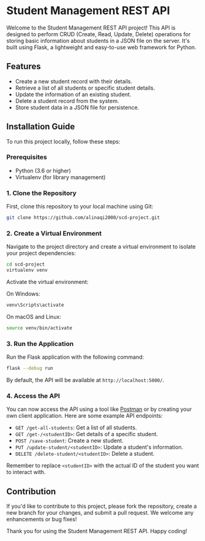 # Student Management REST API

Welcome to the Student Management REST API project! This API is designed to perform CRUD (Create, Read, Update, Delete) operations for storing basic information about students in a JSON file on the server. It's built using Flask, a lightweight and easy-to-use web framework for Python.

## Features

- Create a new student record with their details.
- Retrieve a list of all students or specific student details.
- Update the information of an existing student.
- Delete a student record from the system.
- Store student data in a JSON file for persistence.

## Installation Guide

To run this project locally, follow these steps:

### Prerequisites

- Python (3.6 or higher)
- Virtualenv (for library management)

### 1. Clone the Repository

First, clone this repository to your local machine using Git:

```bash
git clone https://github.com/alinaqi2000/scd-project.git
```

### 2. Create a Virtual Environment

Navigate to the project directory and create a virtual environment to isolate your project dependencies:

```bash
cd scd-project
virtualenv venv
```

Activate the virtual environment:

On Windows:

```bash
venv\Scripts\activate
```

On macOS and Linux:

```bash
source venv/bin/activate
```

### 3. Run the Application

Run the Flask application with the following command:

```bash
flask --debug run
```

By default, the API will be available at `http://localhost:5000/`.

### 4. Access the API

You can now access the API using a tool like [Postman](https://www.postman.com/) or by creating your own client application. Here are some example API endpoints:

- `GET /get-all-students`: Get a list of all students.
- `GET /get-/<studentID>`: Get details of a specific student.
- `POST /save-student`: Create a new student.
- `PUT /update-student/<studentID>`: Update a student's information.
- `DELETE /delete-student/<studentID>`: Delete a student.

Remember to replace `<studentID>` with the actual ID of the student you want to interact with.

## Contribution

If you'd like to contribute to this project, please fork the repository, create a new branch for your changes, and submit a pull request. We welcome any enhancements or bug fixes!

Thank you for using the Student Management REST API. Happy coding!
